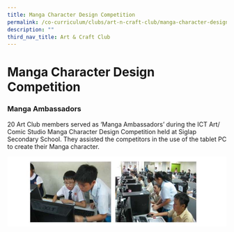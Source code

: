 ```yaml
---
title: Manga Character Design Competition
permalink: /co-curriculum/clubs/art-n-craft-club/manga-character-design-competition/
description: ""
third_nav_title: Art & Craft Club
---
```

# **Manga Character Design Competition**

### Manga Ambassadors

20 Art Club members served as ‘Manga Ambassadors’ during the ICT Art/ Comic Studio Manga Character Design Competition held at Siglap Secondary School. They assisted the competitors in the use of the tablet PC to create their Manga character.

![](/images/manga.jpg)